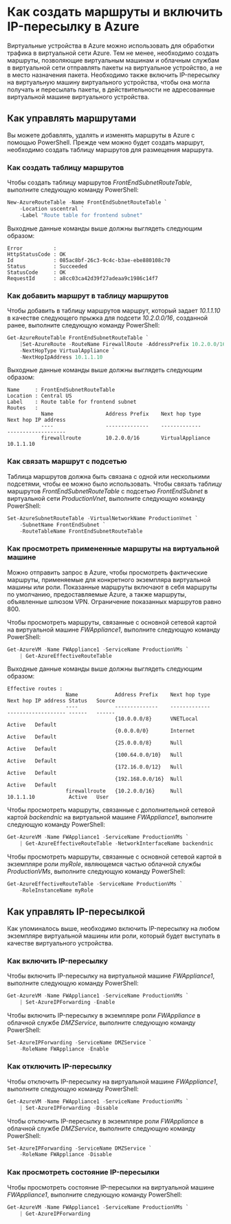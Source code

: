<properties 
   pageTitle="Как создать маршруты и включить IP-пересылку в Azure"
   description="Информация о том, как управлять определяемыми пользователем маршрутами и IP-пересылкой"
   services="virtual-network"
   documentationCenter="na"
   authors="telmosampaio"
   manager="carolz"
   editor="tysonn" />
<tags 
   ms.service="virtual-network"
   ms.devlang="na"
   ms.topic="article"
   ms.tgt_pltfrm="na"
   ms.workload="infrastructure-services"
   ms.date="08/10/2015"
   ms.author="telmos" />

# Как создать маршруты и включить IP-пересылку в Azure
Виртуальные устройства в Azure можно использовать для обработки трафика в виртуальной сети Azure. Тем не менее, необходимо создать маршруты, позволяющие виртуальным машинам и облачным службам в виртуальной сети отправлять пакеты на виртуальное устройство, а не в место назначения пакета. Необходимо также включить IP-пересылку на виртуальную машину виртуального устройства, чтобы она могла получать и пересылать пакеты, в действительности не адресованные виртуальной машине виртуального устройства.

## Как управлять маршрутами
Вы можете добавлять, удалять и изменять маршруты в Azure с помощью PowerShell. Прежде чем можно будет создать маршрут, необходимо создать таблицу маршрутов для размещения маршрута.

### Как создать таблицу маршрутов
Чтобы создать таблицу маршрутов *FrontEndSubnetRouteTable*, выполните следующую команду PowerShell:

```powershell
New-AzureRouteTable -Name FrontEndSubnetRouteTable `
	-Location uscentral `
	-Label "Route table for frontend subnet"
```

Выходные данные команды выше должны выглядеть следующим образом:

	Error          :
	HttpStatusCode : OK
	Id             : 085ac8bf-26c3-9c4c-b3ae-ebe880108c70
	Status         : Succeeded
	StatusCode     : OK
	RequestId      : a8cc03ca42d39f27adeaa9c1986c14f7

### Как добавить маршрут в таблицу маршрутов
Чтобы добавить в таблицу маршрутов маршрут, который задает *10.1.1.10* в качестве следующего прыжка для подсети *10.2.0.0/16*, созданной ранее, выполните следующую команду PowerShell:

```powershell
Get-AzureRouteTable FrontEndSubnetRouteTable `
	|Set-AzureRoute -RouteName FirewallRoute -AddressPrefix 10.2.0.0/16 `
	-NextHopType VirtualAppliance `
	-NextHopIpAddress 10.1.1.10
```

Выходные данные команды выше должны выглядеть следующим образом:

	Name     : FrontEndSubnetRouteTable
	Location : Central US
	Label    : Route table for frontend subnet
	Routes   : 
	           Name                 Address Prefix    Next hop type        Next hop IP address
	           ----                 --------------    -------------        -------------------
	           firewallroute        10.2.0.0/16       VirtualAppliance     10.1.1.10    

### Как связать маршрут с подсетью
Таблица маршрутов должна быть связана с одной или несколькими подсетями, чтобы ее можно было использовать. Чтобы связать таблицу маршрутов *FrontEndSubnetRouteTable* с подсетью *FrontEndSubnet* в виртуальной сети *ProductionVnet*, выполните следующую команду PowerShell:

```powershell
Set-AzureSubnetRouteTable -VirtualNetworkName ProductionVnet `
	-SubnetName FrontEndSubnet `
	-RouteTableName FrontEndSubnetRouteTable
```

### Как просмотреть примененные маршруты на виртуальной машине
Можно отправить запрос в Azure, чтобы просмотреть фактические маршруты, применяемые для конкретного экземпляра виртуальной машины или роли. Показанные маршруты включают в себя маршруты по умолчанию, предоставляемые Azure, а также маршруты, объявленные шлюзом VPN. Ограничение показанных маршрутов равно 800.

Чтобы просмотреть маршруты, связанные с основной сетевой картой на виртуальной машине *FWAppliance1*, выполните следующую команду PowerShell:

```powershell
Get-AzureVM -Name FWAppliance1 -ServiceName ProductionVMs `
	| Get-AzureEffectiveRouteTable
```

Выходные данные команды выше должны выглядеть следующим образом:

	Effective routes : 
	                   Name            Address Prefix    Next hop type    Next hop IP address Status   Source     
	                   ----            --------------    -------------    ------------------- ------   ------     
	                                   {10.0.0.0/8}      VNETLocal                            Active   Default    
	                                   {0.0.0.0/0}       Internet                             Active   Default    
	                                   {25.0.0.0/8}      Null                                 Active   Default    
	                                   {100.64.0.0/10}   Null                                 Active   Default    
	                                   {172.16.0.0/12}   Null                                 Active   Default    
	                                   {192.168.0.0/16}  Null                                 Active   Default    
	                   firewallroute   {10.2.0.0/16}     Null             10.1.1.10           Active   User      

Чтобы просмотреть маршруты, связанные с дополнительной сетевой картой *backendnic* на виртуальной машине *FWAppliance1*, выполните следующую команду PowerShell:

```powershell
Get-AzureVM -Name FWAppliance1 -ServiceName ProductionVMs `
	| Get-AzureEffectiveRouteTable -NetworkInterfaceName backendnic
```

Чтобы просмотреть маршруты, связанные с основной сетевой картой в экземпляре роли *myRole*, являющемся частью облачной службы *ProductionVMs*, выполните следующую команду PowerShell:

```powershell
Get-AzureEffectiveRouteTable -ServiceName ProductionVMs `
	-RoleInstanceName myRole
```

## Как управлять IP-пересылкой
Как упоминалось выше, необходимо включить IP-пересылку на любом экземпляре виртуальной машины или роли, который будет выступать в качестве виртуального устройства.

### Как включить IP-пересылку
Чтобы включить IP-пересылку на виртуальной машине *FWAppliance1*, выполните следующую команду PowerShell:

```powershell
Get-AzureVM -Name FWAppliance1 -ServiceName ProductionVMs `
	| Set-AzureIPForwarding -Enable
```

Чтобы включить IP-пересылку в экземпляре роли *FWAppliance* в облачной службе *DMZService*, выполните следующую команду PowerShell:

```powershell
Set-AzureIPForwarding -ServiceName DMZService `
	-RoleName FWAppliance -Enable
```

### Как отключить IP-пересылку
Чтобы отключить IP-пересылку на виртуальной машине *FWAppliance1*, выполните следующую команду PowerShell:

```powershell
Get-AzureVM -Name FWAppliance1 -ServiceName ProductionVMs `
	| Set-AzureIPForwarding -Disable
```

Чтобы отключить IP-пересылку в экземпляре роли *FWAppliance* в облачной службе *DMZService*, выполните следующую команду PowerShell:

```powershell
Set-AzureIPForwarding -ServiceName DMZService `
	-RoleName FWAppliance -Disable
```

### Как просмотреть состояние IP-пересылки
Чтобы просмотреть состояние IP-пересылки на виртуальной машине *FWAppliance1*, выполните следующую команду PowerShell:

```powershell
Get-AzureVM -Name FWAppliance1 -ServiceName ProductionVMs `
	| Get-AzureIPForwarding
``` 

<!---HONumber=August15_HO7-->